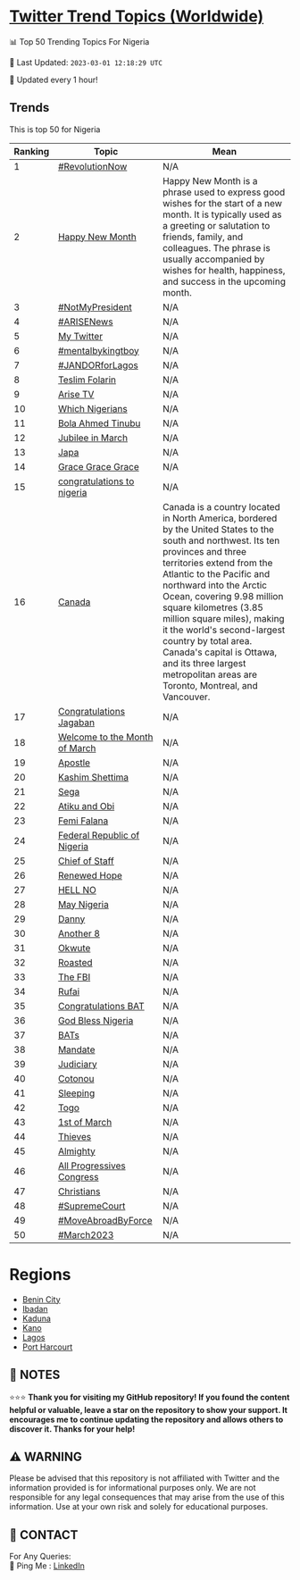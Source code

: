 [Twitter Trend Topics (Worldwide)](https://github.com/ErcinDedeoglu/Twitter-Trend-Topics)
==========


📊 Top 50 Trending Topics For Nigeria

📆 Last Updated: `2023-03-01 12:18:29 UTC`

🔧 Updated every 1 hour!


## Trends

This is top 50 for Nigeria

| Ranking | Topic | Mean |
| ------- | ------------ | ------------ |
| 1 | [#RevolutionNow](http://twitter.com/search?q=%23RevolutionNow) | N/A |
| 2 | [Happy New Month](http://twitter.com/search?q=Happy+New+Month) | Happy New Month is a phrase used to express good wishes for the start of a new month. It is typically used as a greeting or salutation to friends, family, and colleagues. The phrase is usually accompanied by wishes for health, happiness, and success in the upcoming month. |
| 3 | [#NotMyPresident](http://twitter.com/search?q=%23NotMyPresident) | N/A |
| 4 | [#ARISENews](http://twitter.com/search?q=%23ARISENews) | N/A |
| 5 | [My Twitter](http://twitter.com/search?q=My+Twitter) | N/A |
| 6 | [#mentalbykingtboy](http://twitter.com/search?q=%23mentalbykingtboy) | N/A |
| 7 | [#JANDORforLagos](http://twitter.com/search?q=%23JANDORforLagos) | N/A |
| 8 | [Teslim Folarin](http://twitter.com/search?q=Teslim+Folarin) | N/A |
| 9 | [Arise TV](http://twitter.com/search?q=Arise+TV) | N/A |
| 10 | [Which Nigerians](http://twitter.com/search?q=Which+Nigerians) | N/A |
| 11 | [Bola Ahmed Tinubu](http://twitter.com/search?q=Bola+Ahmed+Tinubu) | N/A |
| 12 | [Jubilee in March](http://twitter.com/search?q=Jubilee+in+March) | N/A |
| 13 | [Japa](http://twitter.com/search?q=Japa) | N/A |
| 14 | [Grace Grace Grace](http://twitter.com/search?q=Grace+Grace+Grace) | N/A |
| 15 | [congratulations to nigeria](http://twitter.com/search?q=congratulations+to+nigeria) | N/A |
| 16 | [Canada](http://twitter.com/search?q=Canada) | Canada is a country located in North America, bordered by the United States to the south and northwest. Its ten provinces and three territories extend from the Atlantic to the Pacific and northward into the Arctic Ocean, covering 9.98 million square kilometres (3.85 million square miles), making it the world's second-largest country by total area. Canada's capital is Ottawa, and its three largest metropolitan areas are Toronto, Montreal, and Vancouver. |
| 17 | [Congratulations Jagaban](http://twitter.com/search?q=Congratulations+Jagaban) | N/A |
| 18 | [Welcome to the Month of March](http://twitter.com/search?q=Welcome+to+the+Month+of+March) | N/A |
| 19 | [Apostle](http://twitter.com/search?q=Apostle) | N/A |
| 20 | [Kashim Shettima](http://twitter.com/search?q=Kashim+Shettima) | N/A |
| 21 | [Sega](http://twitter.com/search?q=Sega) | N/A |
| 22 | [Atiku and Obi](http://twitter.com/search?q=Atiku+and+Obi) | N/A |
| 23 | [Femi Falana](http://twitter.com/search?q=Femi+Falana) | N/A |
| 24 | [Federal Republic of Nigeria](http://twitter.com/search?q=Federal+Republic+of+Nigeria) | N/A |
| 25 | [Chief of Staff](http://twitter.com/search?q=Chief+of+Staff) | N/A |
| 26 | [Renewed Hope](http://twitter.com/search?q=Renewed+Hope) | N/A |
| 27 | [HELL NO](http://twitter.com/search?q=HELL+NO) | N/A |
| 28 | [May Nigeria](http://twitter.com/search?q=May+Nigeria) | N/A |
| 29 | [Danny](http://twitter.com/search?q=Danny) | N/A |
| 30 | [Another 8](http://twitter.com/search?q=Another+8) | N/A |
| 31 | [Okwute](http://twitter.com/search?q=Okwute) | N/A |
| 32 | [Roasted](http://twitter.com/search?q=Roasted) | N/A |
| 33 | [The FBI](http://twitter.com/search?q=The+FBI) | N/A |
| 34 | [Rufai](http://twitter.com/search?q=Rufai) | N/A |
| 35 | [Congratulations BAT](http://twitter.com/search?q=Congratulations+BAT) | N/A |
| 36 | [God Bless Nigeria](http://twitter.com/search?q=God+Bless+Nigeria) | N/A |
| 37 | [BATs](http://twitter.com/search?q=BATs) | N/A |
| 38 | [Mandate](http://twitter.com/search?q=Mandate) | N/A |
| 39 | [Judiciary](http://twitter.com/search?q=Judiciary) | N/A |
| 40 | [Cotonou](http://twitter.com/search?q=Cotonou) | N/A |
| 41 | [Sleeping](http://twitter.com/search?q=Sleeping) | N/A |
| 42 | [Togo](http://twitter.com/search?q=Togo) | N/A |
| 43 | [1st of March](http://twitter.com/search?q=1st+of+March) | N/A |
| 44 | [Thieves](http://twitter.com/search?q=Thieves) | N/A |
| 45 | [Almighty](http://twitter.com/search?q=Almighty) | N/A |
| 46 | [All Progressives Congress](http://twitter.com/search?q=All+Progressives+Congress) | N/A |
| 47 | [Christians](http://twitter.com/search?q=Christians) | N/A |
| 48 | [#SupremeCourt](http://twitter.com/search?q=%23SupremeCourt) | N/A |
| 49 | [#MoveAbroadByForce](http://twitter.com/search?q=%23MoveAbroadByForce) | N/A |
| 50 | [#March2023](http://twitter.com/search?q=%23March2023) | N/A |



# Regions

* [Benin City](</Nigeria/Benin City.md>)
* [Ibadan](</Nigeria/Ibadan.md>)
* [Kaduna](</Nigeria/Kaduna.md>)
* [Kano](</Nigeria/Kano.md>)
* [Lagos](</Nigeria/Lagos.md>)
* [Port Harcourt](</Nigeria/Port Harcourt.md>)



## 📝 NOTES

⭐⭐⭐ **Thank you for visiting my GitHub repository! If you found the content helpful or valuable, leave a star on the repository to show your support. It encourages me to continue updating the repository and allows others to discover it. Thanks for your help!**


## ⚠️ WARNING

Please be advised that this repository is not affiliated with Twitter and the information provided is for informational purposes only. We are not responsible for any legal consequences that may arise from the use of this information. Use at your own risk and solely for educational purposes.


## 📨 CONTACT

 For Any Queries:  
            🏓 Ping Me : [LinkedIn](https://www.linkedin.com/in/ercindedeoglu/)
